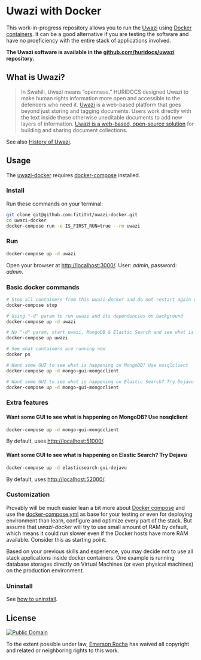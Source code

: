 # Uwazi with Docker
This work-in-progress repository allows you to run the
[Uwazi](http://www.uwazi.io) using [Docker containers](https://docker.com). It
can be a good alternative if you are testing the software and have no
proeficiency with the entire stack of applications involved.

**The Uwazi software is available in the [github.com/huridocs/uwazi](https://github.com/huridocs/uwazi/)
repository.**

## What is Uwazi?

> In Swahili, Uwazi means “openness.” HURIDOCS designed Uwazi to make human rights
information more open and accessible to the defenders who need it.
[Uwazi](http://www.uwazi.io) is a web-based platform that goes beyond just
storing and tagging documents. Users work directly with the text inside these
otherwise uneditable documents to add new layers of information.
[Uwazi is a web-based, open-source solution](https://github.com/huridocs/uwazi/)
for building and sharing document collections.

See also [History of Uwazi](https://github.com/huridocs/uwazi/wiki/History-of-Uwazi).

## Usage
The [uwazi-docker](https://github.com/fititnt/uwazi-docker) requires
[docker-compose](https://docs.docker.com/compose/install/) installed.

### Install
Run these commands on your terminal:

```bash
git clone git@github.com:fititnt/uwazi-docker.git
cd uwazi-docker
docker-compose run -e IS_FIRST_RUN=true --rm uwazi
```

### Run

```bash
docker-compose up -d uwazi
```

Open your browser at <http://localhost:3000/>. User: _admin_, password: _admin_.

### Basic docker commands

```bash
# Stop all containers from this uwazi-docker and do not restart again until you explicit ask for it
docker-compose stop

# Using "-d" param to run uwazi and its dependencies on background
docker-compose up -d uwazi

# No "-d" param, start uwazi, MongoDB & Elastic Search and see what is happening inside the containers
docker-compose up uwazi

# See what containers are running now
docker ps

# Want some GUI to see what is happening on MongoDB? Use nosqlclient
docker-compose up -d mongo-gui-mongoclient

# Want some GUI to see what is happening on Elastic Search? Try Dejavu
docker-compose up -d mongo-gui-mongoclient
```

### Extra features

#### Want some GUI to see what is happening on MongoDB? Use nosqlclient

```bash
docker-compose up -d mongo-gui-mongoclient
```

By default, uses <http://localhost:51000/>.

#### Want some GUI to see what is happening on Elastic Search? Try Dejavu

```bash
docker-compose up -d elasticsearch-gui-dejavu
```

By default, uses <http://localhost:52000/>.

### Customization
Provably will be much easier lean a bit more about
[Docker compose](https://docs.docker.com/compose/overview/) and use the
[docker-compose.yml](docker-compose.yml) as base for your testing or
even for deploying environment than learn, configure and optimize every
part of the stack. But assume that _uwazi-docker_ will try to use small
amount of RAM by default, which means it could run slower even if the Docker
hosts have more RAM available. Consider this as starting point.

Based on your previous skills and experience, you may decide not to use
all stack applications inside docker containers. One example is running
database storages directly on Virtual Machines (or even physical machines)
on the production environment.

### Uninstall

See [how to uninstall](uninstall.md).

## License

[![Public Domain](https://i.creativecommons.org/p/zero/1.0/88x31.png)](UNLICENSE)

To the extent possible under law, [Emerson Rocha](https://github.com/fititnt)
has waived all copyright and related or neighboring rights to this work.

